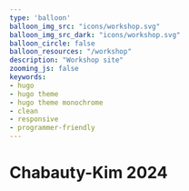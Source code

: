 ```yaml
---
type: 'balloon'
balloon_img_src: "icons/workshop.svg"
balloon_img_src_dark: "icons/workshop.svg"
balloon_circle: false
balloon_resources: "/workshop"
description: "Workshop site"
zooming_js: false
keywords:
- hugo
- hugo theme
- hugo theme monochrome
- clean
- responsive
- programmer-friendly
---
```


# Chabauty-Kim 2024
